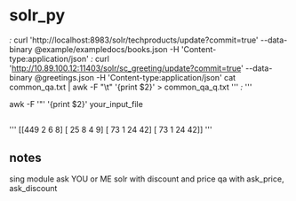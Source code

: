 # solr_py
<delete><query>*:*</query></delete>
curl 'http://localhost:8983/solr/techproducts/update?commit=true' --data-binary @example/exampledocs/books.json -H 'Content-type:application/json'
<delete><query>*:*</query></delete>
curl 'http://10.89.100.12:11403/solr/sc_greeting/update?commit=true' --data-binary @greetings.json -H 'Content-type:application/json'
cat common_qa.txt | awk -F "\t" '{print $2}' > common_qa_q.txt
'''
<delete><query>*:*</query></delete>
'''

awk -F '"' '{print $2}' your_input_file

##
'''
[[449   2   6   8]
 [ 25   8   4   9]
 [ 73   1  24  42]
 [ 73   1  24  42]]
'''

## notes
sing module ask YOU or ME
solr with discount and price
qa with ask_price, ask_discount